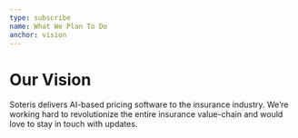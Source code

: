 ```yaml
---
type: subscribe
name: What We Plan To Do
anchor: vision
---
```


# Our Vision

Soteris delivers AI-based pricing software to the insurance industry. We’re working hard to revolutionize the entire insurance value-chain and would love to stay in touch with updates.
